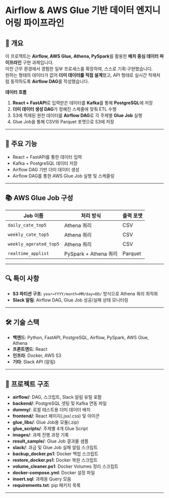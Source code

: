 # Airflow & AWS Glue 기반 데이터 엔지니어링 파이프라인

## 📌 개요
이 프로젝트는 **Airflow, AWS Glue, Athena, PySpark**를 활용한 **배치 중심 데이터 파이프라인** 구현 과제입니다.  
이전 근무 환경에서 경험한 일부 프로세스를 확장하여, 스스로 기획·구현했습니다.  
원하는 형태의 데이터가 없어 **더미 데이터를 직접 설계**했고, API 형태로 실시간 적재처럼 동작하도록 **Airflow DAG**를 작성했습니다.

**데이터 흐름**
1. **React + FastAPI**로 입력받은 데이터를 **Kafka**를 통해 **PostgreSQL**에 저장  
2. **더미 데이터 생성 DAG**가 정해진 스케줄에 맞춰 ETL 수행  
3. S3에 적재된 원천 데이터를 **Airflow DAG**로 각 주제별 **Glue Job** 실행  
4. Glue Job을 통해 CSV와 Parquet 포맷으로 S3에 저장

---

## 🚀 주요 기능
- React + FastAPI를 통한 데이터 입력  
- Kafka + PostgreSQL 데이터 저장  
- Airflow DAG 기반 더미 데이터 생성  
- Airflow DAG를 통한 AWS Glue Job 실행 및 스케줄링

---

## 📚 AWS Glue Job 구성
| Job 이름                | 처리 방식                     | 출력 포맷 |
|-------------------------|-------------------------------|-----------|
| `daily_cate_top5`       | Athena 쿼리                   | CSV       |
| `weekly_cate_top5`      | Athena 쿼리                   | CSV       |
| `weekly_agerated_top5`  | Athena 쿼리                   | CSV       |
| `realtime_applist`      | PySpark + Athena 쿼리         | Parquet   |

---

## 🔍 특이 사항
- **S3 파티션 구조**: `year=YYYY/month=MM/day=DD/` 방식으로 Athena 쿼리 최적화  
- **Slack 알림**: Airflow DAG, Glue Job 성공/실패 상태 모니터링

---

## 🛠 기술 스택
- **백엔드**: Python, FastAPI, PostgreSQL, Airflow, PySpark, AWS Glue, Athena  
- **프론트엔드**: React  
- **인프라**: Docker, AWS S3  
- **기타**: Slack API (알림)

---

## 📜 프로젝트 구조

- **airflow/**: DAG, 스크립트, Slack 알림 유틸 포함  
- **backend/**: PostgreSQL 셋팅 및 Kafka 연동 파일  
- **dummy/**: 로컬 테스트용 더미 데이터 배치  
- **frontend/**: React 페이지(.jsx/.css) 및 아이콘  
- **glue_libs/**: Glue Job용 모듈(.zip)  
- **glue_scripts/**: 주제별 4개 Glue Script  
- **images/**: 과제 진행 과정 기록  
- **result_sample/**: Glue Job 결과물 샘플  
- **slack/**: 과금 및 Glue Job 실패 알림 스크립트  
- **backup_docker.ps1**: Docker 백업 스크립트  
- **restore_docker.ps1**: Docker 복원 스크립트  
- **volume_cleaner.ps1**: Docker Volumes 정리 스크립트  
- **docker-compose.yml**: Docker 설정 파일  
- **insert.sql**: 과제용 Query 모음  
- **requirements.txt**: pip 패키지 목록

---

